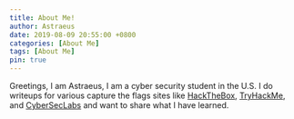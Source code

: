 ```yaml
---
title: About Me!
author: Astraeus
date: 2019-08-09 20:55:00 +0800
categories: [About Me]
tags: [About Me]
pin: true
---
```


Greetings, I am Astraeus, I am a cyber security student in the U.S. I do writeups for various capture the flags sites like [HackTheBox](https://www.hackthebox.eu/), [TryHackMe](https://tryhackme.com/), and [CyberSecLabs](https://www.cyberseclabs.co.uk/) and want to share what I have learned. 